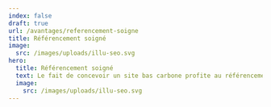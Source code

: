 ```yaml
---
index: false
draft: true
url: /avantages/referencement-soigne
title: Référencement soigné
image:
  src: /images/uploads/illu-seo.svg
hero: 
  title: Référencement soigné
  text: Le fait de concevoir un site bas carbone profite au référencement, Google mettra plus en avant un site bien conçu et rapide qu’un site lourd.
  image:
    src: /images/uploads/illu-seo.svg
---
```

